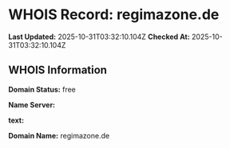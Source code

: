 # WHOIS Record: regimazone.de

**Last Updated:** 2025-10-31T03:32:10.104Z
**Checked At:** 2025-10-31T03:32:10.104Z

## WHOIS Information

**Domain Status:** free

**Name Server:** 

**text:** 

**Domain Name:** regimazone.de

